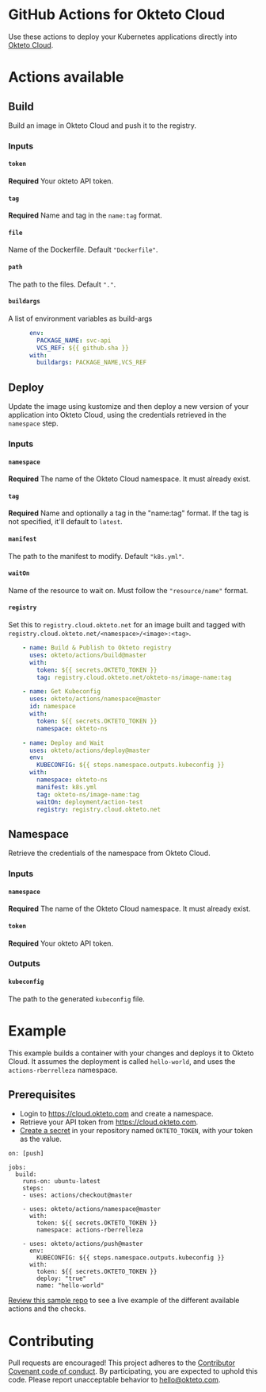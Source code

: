 # GitHub Actions for Okteto Cloud

Use these actions to deploy your Kubernetes applications directly into [Okteto Cloud](https://cloud.okteto.com).

# Actions available

## Build
Build an image in Okteto Cloud and push it to the registry.

### Inputs

#### `token`

**Required** Your okteto API token.

#### `tag`

**Required**  Name and tag in the `name:tag` format.

#### `file`
Name of the Dockerfile. Default `"Dockerfile"`.

#### `path`
The path to the files. Default `"."`.

#### `buildargs`

A list of environment variables as build-args

```yaml
      env:
        PACKAGE_NAME: svc-api
        VCS_REF: ${{ github.sha }}
      with:
        buildargs: PACKAGE_NAME,VCS_REF
```

## Deploy
Update the image using kustomize and then deploy a new version of your application into Okteto Cloud, using the credentials retrieved in the `namespace` step. 

### Inputs

#### `namespace`

**Required** The name of the Okteto Cloud namespace. It must already exist.

#### `tag`
**Required** Name and optionally a tag in the "name:tag" format. If the tag is not specified, it'll default to `latest`. 

#### `manifest`

The path to the manifest to modify. Default `"k8s.yml"`.

#### `waitOn`
Name of the resource to wait on. Must follow the `"resource/name"` format.

#### `registry`

Set this to `registry.cloud.okteto.net` for an image built and tagged with `registry.cloud.okteto.net/<namespace>/<image>:<tag>`.

```yaml
    - name: Build & Publish to Okteto registry
      uses: okteto/actions/build@master
      with:
        token: ${{ secrets.OKTETO_TOKEN }}
        tag: registry.cloud.okteto.net/okteto-ns/image-name:tag

    - name: Get Kubeconfig
      uses: okteto/actions/namespace@master
      id: namespace
      with:
        token: ${{ secrets.OKTETO_TOKEN }}
        namespace: okteto-ns

    - name: Deploy and Wait
      uses: okteto/actions/deploy@master
      env:
        KUBECONFIG: ${{ steps.namespace.outputs.kubeconfig }}  
      with:
        namespace: okteto-ns
        manifest: k8s.yml
        tag: okteto-ns/image-name:tag
        waitOn: deployment/action-test
        registry: registry.cloud.okteto.net
```

## Namespace
Retrieve the credentials of the namespace from Okteto Cloud.

### Inputs

#### `namespace`

**Required** The name of the Okteto Cloud namespace. It must already exist.

#### `token`

**Required** Your okteto API token.

### Outputs

#### `kubeconfig`

The path to the generated `kubeconfig` file.

# Example 

This example builds a container with your changes and deploys it to Okteto Cloud. It assumes the deployment is called `hello-world`, and uses the `actions-rberrelleza` namespace.

## Prerequisites

- Login to https://cloud.okteto.com and create a namespace.
- Retrieve your API token from https://cloud.okteto.com.
- [Create a secret](https://help.github.com/en/github/automating-your-workflow-with-github-actions/virtual-environments-for-github-actions#creating-and-using-secrets-encrypted-variables) in your repository named `OKTETO_TOKEN`, with your token as the value.

```
on: [push]

jobs:
  build:
    runs-on: ubuntu-latest
    steps:
    - uses: actions/checkout@master
    
    - uses: okteto/actions/namespace@master
      with:
        token: ${{ secrets.OKTETO_TOKEN }}
        namespace: actions-rberrelleza

    - uses: okteto/actions/push@master
      env:
        KUBECONFIG: ${{ steps.namespace.outputs.kubeconfig }}  
      with:
        token: ${{ secrets.OKTETO_TOKEN }}
        deploy: "true"
        name: "hello-world"
```

[Review this sample repo](https://github.com/rberrelleza/actions-test) to see a live example of the different available actions and the checks.

# Contributing

Pull requests are encouraged! This project adheres to the [Contributor Covenant code of conduct](code-of-conduct.md). By participating, you are expected to uphold this code. Please report unacceptable behavior to hello@okteto.com.
